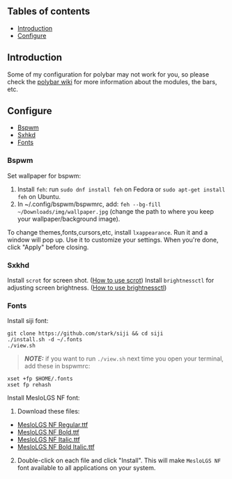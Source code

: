 ## Tables of contents
- [Introduction](#Introduction)
- [Configure](#Configure)

## Introduction
Some of my configuration for polybar may not work for you, so please check the [polybar wiki](https://github.com/polybar/polybar/wiki) for more information about the modules, the bars, etc.

## Configure
- [Bspwm](#Bspwm)
- [Sxhkd](#Sxhkd)
- [Fonts](#Fonts)

### Bspwm
Set wallpaper for bspwm: 
1. Install `feh`: run `sudo dnf install feh` on Fedora or `sudo apt-get install feh` on Ubuntu.
2. In ~/.config/bspwm/bspwmrc, add: `feh --bg-fill ~/Downloads/img/wallpaper.jpg` (change the path to where you keep your wallpaper/background image).

To change themes,fonts,cursors,etc, install `lxappearance`. Run it and a window will pop up. Use it to customize your settings. When you're done, click "Apply" before closing.

### Sxkhd
Install `scrot` for screen shot. ([How to use scrot](https://wiki.archlinux.org/title/Screen_capture#scrot))
Install `brightnessctl` for adjusting screen brightness. ([How to use brightnessctl](https://github.com/Hummer12007/brightnessctl#usage))

### Fonts
Install siji font:
```
git clone https://github.com/stark/siji && cd siji
./install.sh -d ~/.fonts
./view.sh
```
>**_NOTE:_** if you want to run `./view.sh` next time you open your terminal, add these in bspwmrc:
```
xset +fp $HOME/.fonts
xset fp rehash
```
Install MesloLGS NF font:
1. Download these files:
  - [MesloLGS NF Regular.ttf](https://github.com/romkatv/powerlevel10k-media/raw/master/MesloLGS%20NF%20Regular.ttf)
  - [MesloLGS NF Bold.ttf](https://github.com/romkatv/powerlevel10k-media/raw/master/MesloLGS%20NF%20Bold.ttf)
  - [MesloLGS NF Italic.ttf](https://github.com/romkatv/powerlevel10k-media/raw/master/MesloLGS%20NF%20Italic.ttf)
  - [MesloLGS NF Bold Italic.ttf](https://github.com/romkatv/powerlevel10k-media/raw/master/MesloLGS%20NF%20Bold%20Italic.ttf)
2. Double-click on each file and click "Install". This will make `MesloLGS NF` font available to all applications on your system.
